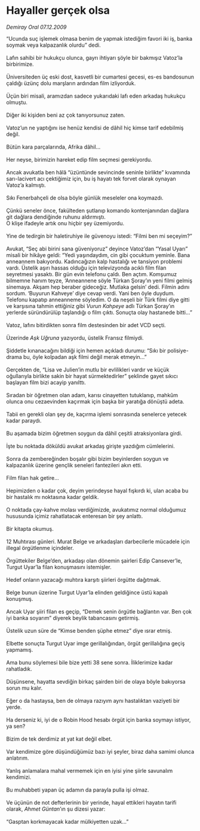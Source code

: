 # Hayaller gerçek olsa

*Demiray Oral 07.12.2009*

<div class="taraf_structure_2col_1zq">
<div class="margen_n">



 <p>“Ucunda suç işlemek olmasa benim de yapmak istediğim favori iki iş, banka soymak veya kalpazanlık olurdu” dedi. <br/><br/>Lafın sahibi bir hukukçu olunca, gayrı ihtiyarı şöyle bir bakmışız Vatoz’la birbirimize. <br/><br/>Üniversiteden üç eski dost, kasvetli bir cumartesi gecesi, es-es bandosunun çaldığı üzünç dolu marşların ardından film izliyorduk. <br/><br/>Üçün biri misali, aramızdan sadece yukarıdaki lafı eden arkadaş hukukçu olmuştu. <br/><br/>Diğer iki kişiden beni az çok tanıyorsunuz zaten. <br/><br/>Vatoz’un ne yaptığını ise henüz kendisi de dâhil hiç kimse tarif edebilmiş değil. <br/><br/>Bütün kara parçalarında, Afrika dâhil... <br/><br/>Her neyse, birimizin hareket edip film seçmesi gerekiyordu. <br/><br/>Ancak avukatla ben hâlâ “üzüntünde sevincinde seninle birlikte” kıvamında sarı-lacivert acı çektiğimiz için, bu iş hayatı tek forvet olarak oynayan Vatoz’a kalmıştı. <br/><br/>Sıkı Fenerbahçeli de olsa böyle günlük meseleler ona koymazdı. <br/><br/>Çünkü seneler önce, fakülteden şutlanıp komando kontenjanından dağlara git dağlara dendiğinde ruhunu aldırmıştı. <br/>O klişe ifadeyle artık onu hiçbir şey üzemiyordu. <br/><br/>Yine de tedirgin bir haletiruhiye ile güvenoyu istedi: “Filmi ben mi seçeyim?” <br/><br/>Avukat, “Seç abi birini sana güveniyoruz” deyince Vatoz’dan “Yasal Uyarı” misali bir hikâye geldi: “Yedi yaşındaydım, cin gibi çocuktum yeminle. Bana anneannem bakıyordu. Kadıncağızın kalp hastalığı ve tansiyon problemi vardı. Üstelik aşırı hassas olduğu için televizyonda acıklı film filan seyretmesi yasaktı. Bir gün evin telefonu çaldı. Ben açtım. Komşumuz bilmemne hanım teyze, ‘Anneannene söyle Türkan Şoray’ın yeni filmi gelmiş sinemaya. Akşam hep beraber gideceğiz. Mutlaka gelsin’ dedi. Filmin adını sordum. ‘Buyurun Kahveye’ diye cevap verdi. Yani ben öyle duydum. Telefonu kapatıp anneanneme söyledim. O da neşeli bir Türk filmi diye gitti ve karşısına tahmin ettiğiniz gibi <i>Vurun Kahpeye</i> adlı Türkan Şoray’ın yerlerde süründürülüp taşlandığı o film çıktı. Sonuçta olay hastanede bitti...” <br/><br/>Vatoz, lafını bitirdikten sonra film destesinden bir adet VCD seçti. <br/><br/>Üzerinde <i>Aşk Uğruna</i> yazıyordu, üstelik Fransız filmiydi. <br/><br/>Şiddetle kınanacağını bildiği için hemen açıkladı durumu: “Sıkı bir polisiye-drama bu, öyle kolpadan aşk filmi değil merak etmeyin...” <br/><br/>Gerçekten de, “Lisa ve Julien’in mutlu bir evlilikleri vardır ve küçük oğullarıyla birlikte sakin bir hayat sürmektedirler” şeklinde gayet sıkıcı başlayan film bizi acayip yanılttı. <br/><br/>Sıradan bir öğretmen olan adam, karısı cinayetten tutuklanıp, mahkûm olunca onu cezaevinden kaçırmak için başka bir yaratığa dönüştü adeta. <br/><br/>Tabii en gerekli olan şey de, kaçırma işlemi sonrasında senelerce yetecek kadar paraydı. <br/><br/>Bu aşamada bizim öğretmen soygun da dâhil çeşitli atraksiyonlara girdi. <br/><br/>İşte bu noktada döküldü avukat arkadaş girişte yazdığım cümlelerini. <br/><br/>Sonra da zembereğinden boşalır gibi bizim beyinlerden soygun ve kalpazanlık üzerine gençlik seneleri fantezileri akın etti. <br/><br/>Film filan hak getire... <br/><br/>Hepimizden o kadar çok, deyim yerindeyse hayal fışkırdı ki, ulan acaba bu bir hastalık mı noktasına kadar geldik. <br/><br/>O noktada çay-kahve molası verdiğimizde, avukatımız normal olduğumuz hususunda içimiz rahatlatacak enteresan bir şey anlattı. <br/><br/>Bir kitapta okumuş. <br/><br/>12 Muhtırası günleri. Murat Belge ve arkadaşları darbecilerle mücadele için illegal örgütlenme içindeler. <br/><br/>Örgüttekiler Belge’den, arkadaşı olan dönemin şairleri Edip Cansever’le, Turgut Uyar’la filan konuşmasını istemişler. <br/><br/>Hedef onların yazacağı muhtıra karşıtı şiirleri örgütte dağıtmak. <br/><br/>Belge bunun üzerine Turgut Uyar’la elinden geldiğince üstü kapalı konuşmuş. <br/><br/>Ancak Uyar şiiri filan es geçip, “Demek senin örgütle bağlantın var. Ben çok iyi banka soyarım” diyerek beylik tabancasını getirmiş. <br/><br/>Üstelik uzun süre de “Kimse benden şüphe etmez” diye ısrar etmiş. <br/><br/>Elbette sonuçta Turgut Uyar imge gerillalığından, örgüt gerillalığına geçiş yapmamış. <br/><br/>Ama bunu söylemesi bile bize yetti 38 sene sonra. İliklerimize kadar rahatladık. <br/><br/>Düşünsene, hayatta sevdiğin birkaç şairden biri de olaya böyle bakıyorsa sorun mu kalır. <br/><br/>Eğer o da hastaysa, ben de olmaya razıyım aynı hastalıktan vaziyeti bir yerde. <br/><br/>Ha derseniz ki, iyi de o Robin Hood hesabı örgüt için banka soymayı istiyor, ya sen? <br/><br/>Bizim de tek derdimiz at yat kat değil elbet. <br/><br/>Var kendimize göre düşündüğümüz bazı iyi şeyler, biraz daha samimi olunca anlatırım. <br/><br/>Yanlış anlamalara mahal vermemek için en iyisi yine şiirle savunalım kendimizi. <br/><br/>Bu muhabbeti yapan üç adamın da parayla pulla işi olmaz. <br/><br/>Ve üçünün de not defterlerinin bir yerinde, hayal ettikleri hayatın tarifi olarak, <i>Ahmet Güntan</i>’ın şu dizesi yazar: <br/><br/>“Gasptan korkmayacak kadar mülkiyetten uzak...”</p>
<br/>
<br/>
<br/>



<br/>


<div id="taraf_not">
</div>

</div>


</div>
